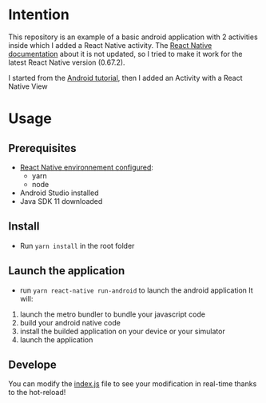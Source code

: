 # Intention

This repository is an example of a basic android application with 2 activities inside which I added a React Native activity.
The [React Native documentation](https://reactnative.dev/docs/integration-with-existing-apps) about it is not updated, so I tried to make it work for the latest React Native version (0.67.2).

I started from the [Android tutorial](https://developer.android.com/training/basics/firstapp/creating-project), then I added an Activity with a React Native View

# Usage

## Prerequisites

- [React Native environnement configured](https://reactnative.dev/docs/environment-setup):
  - yarn
  - node
- Android Studio installed
- Java SDK 11 downloaded

## Install

- Run `yarn install` in the root folder

## Launch the application

- run `yarn react-native run-android` to launch the android application
  It will:

1. launch the metro bundler to bundle your javascript code
2. build your android native code
3. install the builded application on your device or your simulator
4. launch the application

## Develope

You can modify the [index.js](./index.js) file to see your modification in real-time thanks to the hot-reload!
